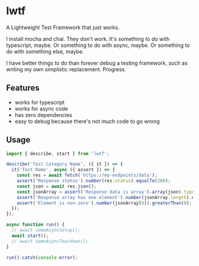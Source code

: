 # lwtf

A Lightweight Test Framework that just works.

I install mocha and chai.
They don't work.
It's something to do with typescript, maybe.
Or something to do with async, maybe.
Or something to do with something else, maybe.

I have better things to do than forever debug a testing framework, such as writing my own simplistic replacement.
Progress.

## Features

- works for typescript
- works for async code
- has zero dependencies
- easy to debug because there's not much code to go wrong

## Usage

```ts
import { describe, start } from 'lwtf';

describe('Test Category Name', ({ it }) => {
  it('Test Name', async ({ assert }) => {
    const res = await fetch('https://my-endpoints/data');
    assert('Response status').number(res.status).equalTo(200);
    const json = await res.json();
    const jsonArray = assert('Response data is array').array(json).typed;
    assert('Response array has one element').number(jsonArray.length).equalTo(1);
    assert('Element is non-zero').number(jsonArray[0]).greaterThan(0);
  });
});

async function run() {
  // await someAsyncSetup();
  await start();
  // await someAsyncTeardown();
}

run().catch(console.error);
```
